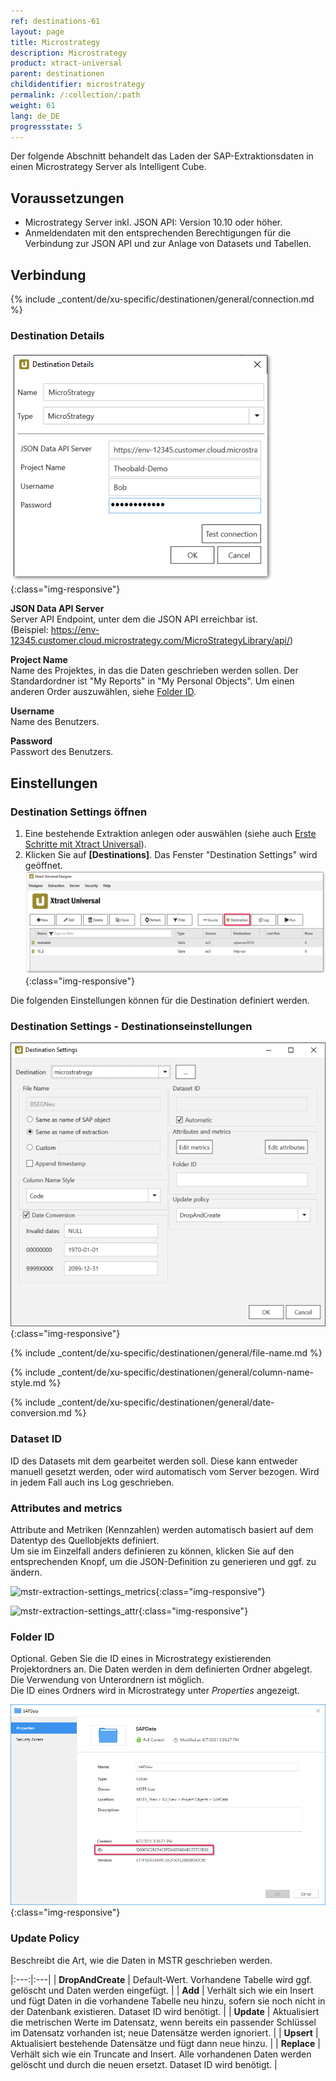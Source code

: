 ```yaml
---
ref: destinations-61
layout: page
title: Microstrategy
description: Microstrategy
product: xtract-universal
parent: destinationen
childidentifier: microstrategy
permalink: /:collection/:path
weight: 61
lang: de_DE
progressstate: 5
---
```


Der folgende Abschnitt behandelt das Laden der SAP-Extraktionsdaten in einen Microstrategy Server als Intelligent Cube. 


## Voraussetzungen

- Microstrategy Server inkl. JSON API: Version 10.10 oder höher. <br>
- Anmeldendaten mit den entsprechenden Berechtigungen für die Verbindung zur JSON API und zur Anlage von Datasets und Tabellen.

## Verbindung

{% include _content/de/xu-specific/destinationen/general/connection.md %}	

### Destination Details
![mstr-destination-details](/img/content/mstr-destination-details.png){:class="img-responsive"} 

**JSON Data API Server**<br>
Server API Endpoint, unter dem die JSON API erreichbar ist.<br>
(Beispiel: https://env-12345.customer.cloud.microstrategy.com/MicroStrategyLibrary/api/)

**Project Name**<br> 
Name des Projektes, in das die Daten geschrieben werden sollen. Der Standardordner ist "My Reports" in "My Personal Objects". Um einen anderen Order auszuwählen, siehe [Folder ID](#folder-id).

**Username**<br> 
Name des Benutzers.

**Password**<br> 
Passwort des Benutzers.

## Einstellungen
### Destination Settings öffnen

1. Eine bestehende Extraktion anlegen oder auswählen (siehe auch [Erste Schritte mit Xtract Universal](../erste-schritte/eine-neue-extraktion-anlegen)).
2. Klicken Sie auf **[Destinations]**. Das Fenster "Destination Settings" wird geöffnet.
![Destination-settings](/img/content/xu/xu_designer_destination.png){:class="img-responsive"}

Die folgenden Einstellungen können für die Destination definiert werden. 
  
### Destination Settings - Destinationseinstellungen
![mstr-destinationen](/img/content/mstr-destinations.png){:class="img-responsive"}

{% include _content/de/xu-specific/destinationen/general/file-name.md %}

{% include _content/de/xu-specific/destinationen/general/column-name-style.md %}

{% include _content/de/xu-specific/destinationen/general/date-conversion.md %}

### Dataset ID

ID des Datasets mit dem gearbeitet werden soll. 
Diese kann entweder manuell gesetzt werden, oder wird automatisch vom Server bezogen. 
Wird in jedem Fall auch ins Log geschrieben. 


### Attributes and metrics

Attribute and Metriken (Kennzahlen) werden automatisch basiert auf dem Datentyp des Quellobjekts definiert. <br>
Um sie im Einzelfall anders definieren zu können, klicken Sie auf den entsprechenden Knopf, um die JSON-Definition zu generieren und ggf. zu ändern. 

![mstr-extraction-settings_metrics](/img/content/mstr-extraction-settings_metrics.PNG){:class="img-responsive"}

![mstr-extraction-settings_attr](/img/content/mstr-extraction-settings_attr.png){:class="img-responsive"}

### Folder ID

Optional. Geben Sie die ID eines in Microstrategy existierenden Projektordners an. Die Daten werden in dem definierten Ordner abgelegt. Die Verwendung von Unterordnern ist möglich.<br> 
Die ID eines Ordners wird in Microstrategy unter *Properties* angezeigt. 

![Folder-ID](/img/content/xu/microstrategy-folder.png){:class="img-responsive"}

### Update Policy
Beschreibt die Art, wie die Daten in MSTR geschrieben werden. <br>

|:---:|:---|
|  **DropAndCreate** | Default-Wert. Vorhandene Tabelle wird ggf. gelöscht und Daten werden eingefügt.  | 
|  **Add** | Verhält sich wie ein Insert und fügt Daten in die vorhandene Tabelle neu hinzu, sofern sie noch nicht in der Datenbank existieren. Dataset ID wird benötigt.  | 
| **Update**  | Aktualisiert die metrischen Werte im Datensatz, wenn bereits ein passender Schlüssel im Datensatz vorhanden ist; neue Datensätze werden ignoriert.  | 
|  **Upsert** |  Aktualisiert bestehende Datensätze und fügt dann neue hinzu. | 
|  **Replace** |  Verhält sich wie ein Truncate and Insert. Alle vorhandenen Daten werden gelöscht und durch die neuen ersetzt. Dataset ID wird benötigt. | 

